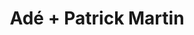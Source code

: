 ---
layout: post
category: concert
title: Adé + Patrick Martin
artists: 
- Adé
- Patrick Martin
place: 
- L'Olympia
country: France
city: Paris
---